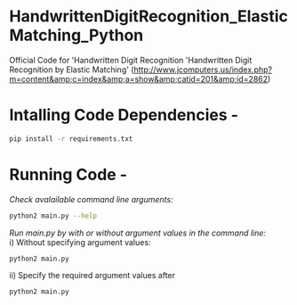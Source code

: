 # HandwrittenDigitRecognition_ElasticMatching_Python
Official Code for 'Handwritten Digit Recognition 'Handwritten Digit Recognition by Elastic Matching' (http://www.jcomputers.us/index.php?m=content&amp;c=index&amp;a=show&amp;catid=201&amp;id=2862)    
     
# Intalling Code Dependencies -     
```sh
pip install -r requirements.txt
```    
     
# Running Code -      
_Check avalailable command line arguments:_       
```sh
python2 main.py --help
```    
_Run main.py by with or without argument values in the command line:_  
i) Without specifying argument values:    
```sh
python2 main.py
```    
ii) Specify the required argument values after   
```sh
python2 main.py
```
